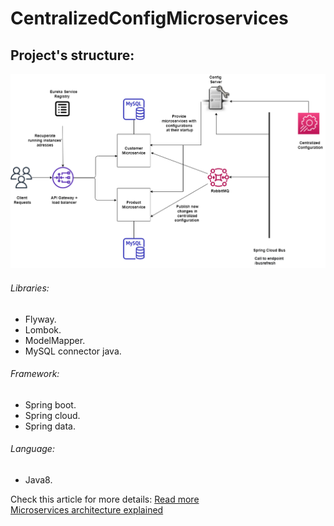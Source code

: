# CentralizedConfigMicroservices

## Project's structure:

![Alt text](MicroservicesCentralizedConfig.png?raw=true "Project structure")

###### Libraries:
- Flyway.
- Lombok.
- ModelMapper.
- MySQL connector java.

###### Framework:
- Spring boot.
- Spring cloud. 
- Spring data.

###### Language:
- Java8.
 
Check this article for more details: [Read more](https://www.linkedin.com/pulse/microservices-centralized-configuration-spring-cloud-state-farhani/) <br />
[Microservices architecture explained](https://www.linkedin.com/pulse/micro-services-architecture-henda-farhani/)
